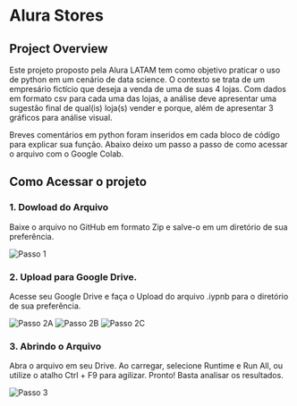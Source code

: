 # Alura Stores

## Project Overview
Este projeto proposto pela Alura LATAM tem como objetivo praticar o uso de python em um cenário de data science. O contexto se trata de um empresário fictício que deseja a venda de uma de suas 4 lojas. Com dados em formato csv para cada uma das lojas, a análise deve apresentar uma sugestão final de qual(is) loja(s) vender e porque, além de apresentar 3 gráficos para análise visual.

Breves comentários em python foram inseridos em cada bloco de código para explicar sua função. Abaixo deixo um passo a passo de como acessar o arquivo com o Google Colab.

## Como Acessar o projeto

### 1. Dowload do Arquivo 
Baixe o arquivo no GitHub em formato Zip e salve-o em um diretório de sua preferência.

![Passo 1](/readme_assets/passo_1.jpg)

### 2. Upload para Google Drive.
Acesse seu Google Drive e faça o Upload do arquivo .iypnb para o diretório de sua preferência.

![Passo 2A](/readme_assets/passo_2a.jpg)
![Passo 2B](/readme_assets/passo_2b.jpg)
![Passo 2C](/readme_assets/passo_2c.jpg)

### 3. Abrindo o Arquivo
Abra o arquivo em seu Drive. Ao carregar, selecione Runtime e Run All, ou utilize o atalho Ctrl + F9 para agilizar. Pronto! Basta analisar os resultados.

![Passo 3](/readme_assets/passo_3.jpg)








